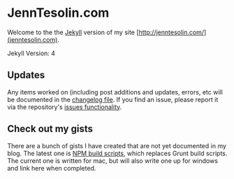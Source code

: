 JennTesolin.com
===========
Welcome to the the [Jekyll](https://jekyllrb.com/) version of my site [http://jenntesolin.com/](jenntesolin.com).

Jekyll Version: 4

## Updates

Any items worked on (including post additions and updates, errors, etc will be documented in the [changelog file](https://github.com/jennifert/jekyll-site/blob/master/changelog.md). If you find an issue, please report it via the repository's [issues functionality](https://github.com/jennifert/jekyll-site/issues).

## Check out my gists
There are a bunch of gists I have created that are not yet documented in my blog. The latest one is [NPM build scripts](https://gist.github.com/jennifert/3ca4225cf7876e560eb1cd9e91994b97), which replaces Grunt build scripts. The current one is written for mac, but will also write one up for windows and link here when completed.